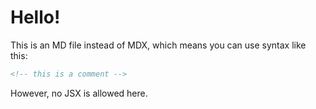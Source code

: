 # Hello!

This is an MD file instead of MDX, which means you can use syntax like this:

```md
<!-- this is a comment -->
```

<!-- this is a comment -->

However, no JSX is allowed here.

